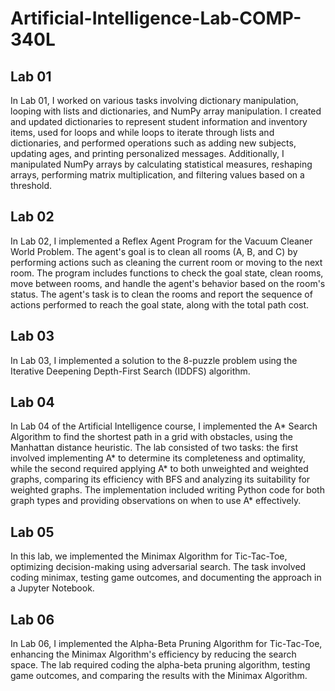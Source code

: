 # Artificial-Intelligence-Lab-COMP-340L

## Lab 01

In Lab 01, I worked on various tasks involving dictionary manipulation, looping with lists and dictionaries, and NumPy array manipulation. I created and updated dictionaries to represent student information and inventory items, used for loops and while loops to iterate through lists and dictionaries, and performed operations such as adding new subjects, updating ages, and printing personalized messages. Additionally, I manipulated NumPy arrays by calculating statistical measures, reshaping arrays, performing matrix multiplication, and filtering values based on a threshold.

## Lab 02

In Lab 02, I implemented a Reflex Agent Program for the Vacuum Cleaner World Problem. The agent's goal is to clean all rooms (A, B, and C) by performing actions such as cleaning the current room or moving to the next room. The program includes functions to check the goal state, clean rooms, move between rooms, and handle the agent's behavior based on the room's status. The agent's task is to clean the rooms and report the sequence of actions performed to reach the goal state, along with the total path cost.

## Lab 03

In Lab 03, I implemented a solution to the 8-puzzle problem using the Iterative Deepening Depth-First Search (IDDFS) algorithm.

## Lab 04

In Lab 04 of the Artificial Intelligence course, I implemented the A* Search Algorithm to find the shortest path in a grid with obstacles, using the Manhattan distance heuristic. The lab consisted of two tasks: the first involved implementing A* to determine its completeness and optimality, while the second required applying A* to both unweighted and weighted graphs, comparing its efficiency with BFS and analyzing its suitability for weighted graphs. The implementation included writing Python code for both graph types and providing observations on when to use A* effectively.

## Lab 05

In this lab, we implemented the Minimax Algorithm for Tic-Tac-Toe, optimizing decision-making using adversarial search. The task involved coding minimax, testing game outcomes, and documenting the approach in a Jupyter Notebook.

## Lab 06

In Lab 06, I implemented the Alpha-Beta Pruning Algorithm for Tic-Tac-Toe, enhancing the Minimax Algorithm's efficiency by reducing the search space. The lab required coding the alpha-beta pruning algorithm, testing game outcomes, and comparing the results with the Minimax Algorithm.